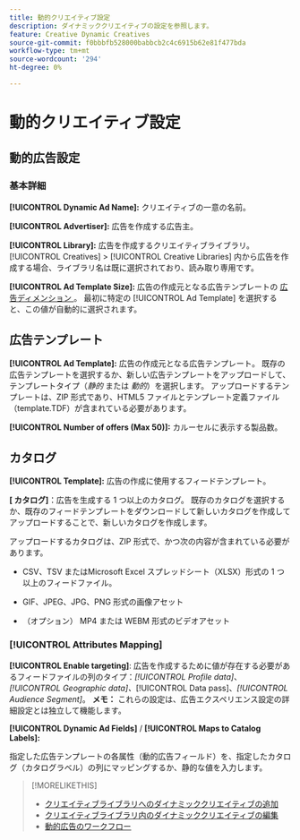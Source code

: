 ```yaml
---
title: 動的クリエイティブ設定
description: ダイナミッククリエイティブの設定を参照します。
feature: Creative Dynamic Creatives
source-git-commit: f0bbbfb528000babbcb2c4c6915b62e81f477bda
workflow-type: tm+mt
source-wordcount: '294'
ht-degree: 0%

---
```


# 動的クリエイティブ設定

<!-- add a description -->

<!-- This looks the same for me for either HTML5 type as of 9/24:

## Dynamic ad settings for static HTML5 ads {#dynamic-ad-settings-static-html5}

### Basic Details

**[!UICONTROL Advertiser]:** The advertiser for which to create the ads.

**[!UICONTROL Library]:** The creative library in which to create the ads.

**[!UICONTROL Dynamic Ad Name]:** A unique name for the creative.

**[!UICONTROL Ad Template Size]:** The ad dimensions for the ad template from which to create the ad. If you first select a specific [!UICONTROL Ad Template], then this value is automatically selected.

**[!UICONTROL Ad Template Type]:** The type of ad template from which to create the ad: *[!UICONTROL Static HTML5]* or *[!UICONTROL Dynamic HTML5]*.  If you first select a specific [!UICONTROL Ad Template], then this value is automatically selected.

**[!UICONTROL Ad Template]:** The ad template from which to create the ad.

**[!UICONTROL clickURL]:** A valid landing page URL to which users are redirected when they click the ad.

### [!UICONTROL Attributes Details]

-->

## 動的広告設定 <!-- for dynamic HTML5 ads {#dynamic-ad-settings-dynamic-html5}-->

<!-- add a description -->

### 基本詳細

**[!UICONTROL Dynamic Ad Name]:** クリエイティブの一意の名前。

**[!UICONTROL Advertiser]:** 広告を作成する広告主。

**[!UICONTROL Library]:** 広告を作成するクリエイティブライブラリ。 [!UICONTROL Creatives] > [!UICONTROL Creative Libraries] 内から広告を作成する場合、ライブラリ名は既に選択されており、読み取り専用です。

**[!UICONTROL Ad Template Size]:** 広告の作成元となる広告テンプレートの [ 広告ディメンション ](/help/creative/creative-libraries/creative-sizes.md)。 最初に特定の [!UICONTROL Ad Template] を選択すると、この値が自動的に選択されます。

## 広告テンプレート

**[!UICONTROL Ad Template]:** 広告の作成元となる広告テンプレート。 既存の広告テンプレートを選択するか、新しい広告テンプレートをアップロードして、テンプレートタイプ（*静的* または *動的*）を選択します。 アップロードするテンプレートは、ZIP 形式であり、HTML5 ファイルとテンプレート定義ファイル（template.TDF）が含まれている必要があります。<!-- Need to add more specs for that -->

**[!UICONTROL Number of offers (Max 50)]:** カルーセルに表示する製品数。

## カタログ

**[!UICONTROL Template]:** 広告の作成に使用するフィードテンプレート。

**\[ カタログ\]**：広告を生成する 1 つ以上のカタログ。 既存のカタログを選択するか、既存のフィードテンプレートをダウンロードして新しいカタログを作成してアップロードすることで、新しいカタログを作成します。

アップロードするカタログは、ZIP 形式で、かつ次の内容が含まれている必要があります。

* CSV、TSV またはMicrosoft Excel スプレッドシート（XLSX）形式の 1 つ以上のフィードファイル。<!-- Need to add more specs for that -->

* GIF、JPEG、JPG、PNG 形式の画像アセット

* （オプション） MP4 または WEBM 形式のビデオアセット

### [!UICONTROL Attributes Mapping]

**[!UICONTROL Enable targeting]**: <!-- "targeting options/filters," but I don't think this means user targeting since that is set in the experience/ad on DSP --> 広告を作成するために値が存在する必要があるフィードファイルの列のタイプ：*[!UICONTROL Profile data]*、*[!UICONTROL Geographic data]、*[!UICONTROL Data pass]、*[!UICONTROL Audience Segment]*。  **メモ：** これらの設定は、広告エクスペリエンス設定の詳細設定とは独立して機能します。<!-- Clarify what qualifies for each, and explain more -->

**[!UICONTROL Dynamic Ad Fields]** / **[!UICONTROL Maps to Catalog Labels]:**

指定した広告テンプレートの各属性（動的広告フィールド）を、指定したカタログ（カタログラベル）の列にマッピングするか、静的な値を入力します。

>[!MORELIKETHIS]
>
>* [ クリエイティブライブラリへのダイナミッククリエイティブの追加 ](creative-add-dynamic.md)
>* [ クリエイティブライブラリ内のダイナミッククリエイティブの編集 ](creative-edit-dynamic.md)
>* [ 動的広告のワークフロー ](/help/creative/introduction/workflow-dynamic-ads.md)
